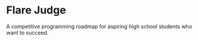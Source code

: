 # Flare Judge
A competitive programming roadmap for aspiring high school students who want to succeed.
